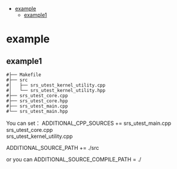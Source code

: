 - [example](#example)
	- [example1](#example1)
# example

## example1
```
#├── Makefile
#├── src
#│   ├── srs_utest_kernel_utility.cpp
#│   └── srs_utest_kernel_utility.hpp
#├── srs_utest_core.cpp
#├── srs_utest_core.hpp
#├── srs_utest_main.cpp
#└── srs_utest_main.hpp
```

You can set：
ADDITIONAL_CPP_SOURCES += srs_utest_main.cpp \
						  srs_utest_core.cpp \
						  srs_utest_kernel_utility.cpp

ADDITIONAL_SOURCE_PATH += ./src


or you can 
ADDITIONAL_SOURCE_COMPILE_PATH = ./

